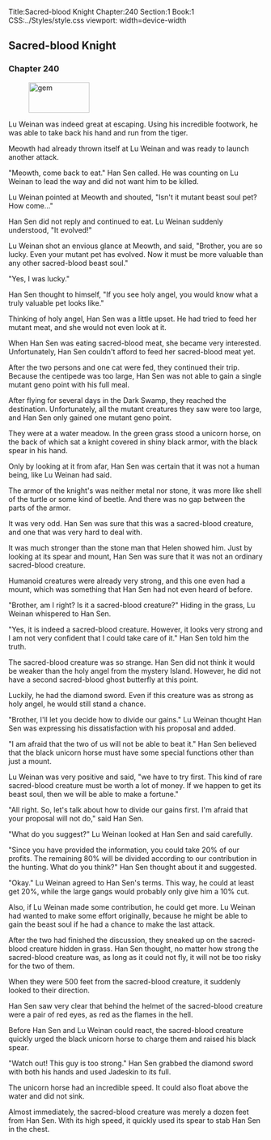 Title:Sacred-blood Knight 
Chapter:240 
Section:1 
Book:1 
CSS:../Styles/style.css 
viewport: width=device-width
  
## Sacred-blood Knight
### Chapter 240 
<figure>
	<img src="../Images/gem.gif" alt="gem" id="gem" width="120" height="60" />
</figure>
  

  
  Lu Weinan was indeed great at escaping. Using his incredible footwork, he was able to take back his hand and run from the tiger.

Meowth had already thrown itself at Lu Weinan and was ready to launch another attack.

"Meowth, come back to eat." Han Sen called. He was counting on Lu Weinan to lead the way and did not want him to be killed.

Lu Weinan pointed at Meowth and shouted, "Isn't it mutant beast soul pet? How come…"

Han Sen did not reply and continued to eat. Lu Weinan suddenly understood, "It evolved!"

Lu Weinan shot an envious glance at Meowth, and said, "Brother, you are so lucky. Even your mutant pet has evolved. Now it must be more valuable than any other sacred-blood beast soul."

"Yes, I was lucky."

Han Sen thought to himself, "If you see holy angel, you would know what a truly valuable pet looks like."

Thinking of holy angel, Han Sen was a little upset. He had tried to feed her mutant meat, and she would not even look at it.

When Han Sen was eating sacred-blood meat, she became very interested. Unfortunately, Han Sen couldn't afford to feed her sacred-blood meat yet.

After the two persons and one cat were fed, they continued their trip. Because the centipede was too large, Han Sen was not able to gain a single mutant geno point with his full meal.

After flying for several days in the Dark Swamp, they reached the destination. Unfortunately, all the mutant creatures they saw were too large, and Han Sen only gained one mutant geno point.

They were at a water meadow. In the green grass stood a unicorn horse, on the back of which sat a knight covered in shiny black armor, with the black spear in his hand.

Only by looking at it from afar, Han Sen was certain that it was not a human being, like Lu Weinan had said.

The armor of the knight's was neither metal nor stone, it was more like shell of the turtle or some kind of beetle. And there was no gap between the parts of the armor.

It was very odd. Han Sen was sure that this was a sacred-blood creature, and one that was very hard to deal with.

It was much stronger than the stone man that Helen showed him. Just by looking at its spear and mount, Han Sen was sure that it was not an ordinary sacred-blood creature.

Humanoid creatures were already very strong, and this one even had a mount, which was something that Han Sen had not even heard of before.

"Brother, am I right? Is it a sacred-blood creature?" Hiding in the grass, Lu Weinan whispered to Han Sen.

"Yes, it is indeed a sacred-blood creature. However, it looks very strong and I am not very confident that I could take care of it." Han Sen told him the truth.

The sacred-blood creature was so strange. Han Sen did not think it would be weaker than the holy angel from the mystery Island. However, he did not have a second sacred-blood ghost butterfly at this point.

Luckily, he had the diamond sword. Even if this creature was as strong as holy angel, he would still stand a chance.

"Brother, I'll let you decide how to divide our gains." Lu Weinan thought Han Sen was expressing his dissatisfaction with his proposal and added.

"I am afraid that the two of us will not be able to beat it." Han Sen believed that the black unicorn horse must have some special functions other than just a mount.

Lu Weinan was very positive and said, "we have to try first. This kind of rare sacred-blood creature must be worth a lot of money. If we happen to get its beast soul, then we will be able to make a fortune."

"All right. So, let's talk about how to divide our gains first. I'm afraid that your proposal will not do," said Han Sen.

"What do you suggest?" Lu Weinan looked at Han Sen and said carefully.

"Since you have provided the information, you could take 20% of our profits. The remaining 80% will be divided according to our contribution in the hunting. What do you think?" Han Sen thought about it and suggested.

"Okay." Lu Weinan agreed to Han Sen's terms. This way, he could at least get 20%, while the large gangs would probably only give him a 10% cut.

Also, if Lu Weinan made some contribution, he could get more. Lu Weinan had wanted to make some effort originally, because he might be able to gain the beast soul if he had a chance to make the last attack.

After the two had finished the discussion, they sneaked up on the sacred-blood creature hidden in grass. Han Sen thought, no matter how strong the sacred-blood creature was, as long as it could not fly, it will not be too risky for the two of them.

When they were 500 feet from the sacred-blood creature, it suddenly looked to their direction.

Han Sen saw very clear that behind the helmet of the sacred-blood creature were a pair of red eyes, as red as the flames in the hell.

Before Han Sen and Lu Weinan could react, the sacred-blood creature quickly urged the black unicorn horse to charge them and raised his black spear.

"Watch out! This guy is too strong." Han Sen grabbed the diamond sword with both his hands and used Jadeskin to its full.

The unicorn horse had an incredible speed. It could also float above the water and did not sink.

Almost immediately, the sacred-blood creature was merely a dozen feet from Han Sen. With its high speed, it quickly used its spear to stab Han Sen in the chest.
